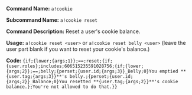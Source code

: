 **Command Name:** `a!cookie`

**Subcommand Name:** `a!cookie reset`

**Command Description:**
Reset a user's cookie balance.

**Usage:**
`a!cookie reset <user>` or `a!cookie reset belly <user>` (leave the user part blank if you want to reset your cookie's balance.)

**Code:**
```{if;{lower;{args;1}};==;reset;{if;{user.roles};includes;606515235591028756;{if;{lower;{args;2}};==;belly;{perset;{user.id;{args;3}}_Belly;0}You emptied **{user.tag;{args;3}}**'s belly.;{perset;{user.id;{args;2}}_Balance;0}You resetted **{user.tag;{args;2}}**'s cookie balance.};You're not allowed to do that.}}```
